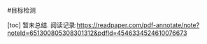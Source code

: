 #目标检测 

[toc]
暂未总结.
阅读记录:<https://readpaper.com/pdf-annotate/note?noteId=651300805308301312&pdfId=4546334524610076673>
